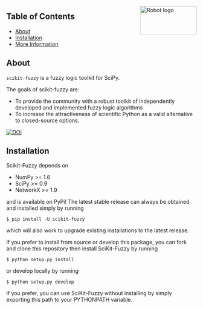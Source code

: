<a href="https://pythonhosted.org/scikit-fuzzy/install.html"><img alt="Robot logo" src="https://pythonhosted.org/scikit-fuzzy/_static/img/logo.png" width = "150px" height = "75px" align= "right"/></a>
## Table of Contents

- [About](#about)
- [Installation](#Installation)
- [More Information](../README.md)


## About <a name = "about"></a>


`scikit-fuzzy` is a fuzzy logic toolkit for SciPy.

The goals of scikit-fuzzy are:
* To provide the community with a robust toolkit of independently developed and
  implemented fuzzy logic algorithms
* To increase the attractiveness of scientific Python as a valid alternative to
  closed-source options.

[![DOI](https://zenodo.org/badge/8872608.svg)](https://zenodo.org/badge/latestdoi/8872608)
## Installation <a name = "Installation"></a>

Scikit-Fuzzy depends on

  * NumPy >= 1.6
  * SciPy >= 0.9
  * NetworkX >= 1.9

and is available on PyPi! The latest stable release can always be obtained
and installed simply by running

    $ pip install -U scikit-fuzzy

which will also work to upgrade existing installations to the latest release.


If you prefer to install from source or develop this package, you can fork and
clone this repository then install SciKit-Fuzzy by running

	$ python setup.py install

or develop locally by running

	$ python setup.py develop

If you prefer, you can use SciKit-Fuzzy without installing by simply exporting
this path to your PYTHONPATH variable.
